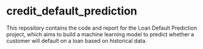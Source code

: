 # credit_default_prediction
This repository contains the code and report for the Loan Default Prediction project, which aims to build a machine learning model to predict whether a customer will default on a loan based on historical data.
